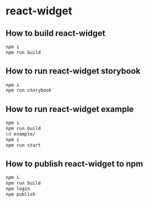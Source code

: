 # react-widget

## How to build react-widget

```sh
npm i
npm run build
```

## How to run react-widget storybook

```sh
npm i
npm run storybook
```

## How to run react-widget example

```sh
npm i
npm run build
cd example/
npm i
npm run start
```

## How to publish react-widget to npm

```sh
npm i
npm run build
npm login
npm publish
```
